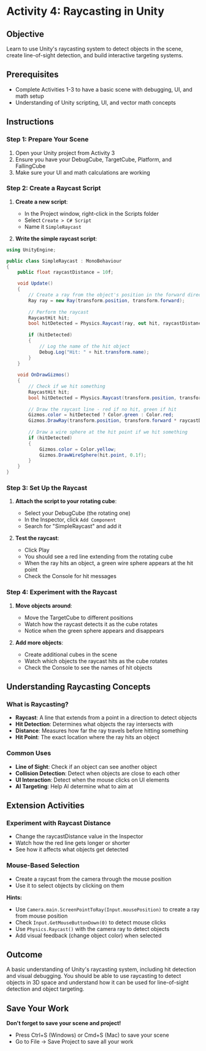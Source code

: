 # Activity 4: Raycasting in Unity

## Objective
Learn to use Unity's raycasting system to detect objects in the scene, create line-of-sight detection, and build interactive targeting systems.

## Prerequisites
- Complete Activities 1-3 to have a basic scene with debugging, UI, and math setup
- Understanding of Unity scripting, UI, and vector math concepts

## Instructions

### Step 1: Prepare Your Scene
1. Open your Unity project from Activity 3
2. Ensure you have your DebugCube, TargetCube, Platform, and FallingCube
3. Make sure your UI and math calculations are working

### Step 2: Create a Raycast Script
1. **Create a new script**:
   - In the Project window, right-click in the Scripts folder
   - Select `Create > C# Script`
   - Name it `SimpleRaycast`

2. **Write the simple raycast script**:
```csharp
using UnityEngine;

public class SimpleRaycast : MonoBehaviour
{
    public float raycastDistance = 10f;

    void Update()
    {
        // Create a ray from the object's position in the forward direction
        Ray ray = new Ray(transform.position, transform.forward);
        
        // Perform the raycast
        RaycastHit hit;
        bool hitDetected = Physics.Raycast(ray, out hit, raycastDistance);
        
        if (hitDetected)
        {
            // Log the name of the hit object
            Debug.Log("Hit: " + hit.transform.name);
        }
    }
    
    void OnDrawGizmos()
    {
        // Check if we hit something
        RaycastHit hit;
        bool hitDetected = Physics.Raycast(transform.position, transform.forward, out hit, raycastDistance);
        
        // Draw the raycast line - red if no hit, green if hit
        Gizmos.color = hitDetected ? Color.green : Color.red;
        Gizmos.DrawRay(transform.position, transform.forward * raycastDistance);
        
        // Draw a wire sphere at the hit point if we hit something
        if (hitDetected)
        {
            Gizmos.color = Color.yellow;
            Gizmos.DrawWireSphere(hit.point, 0.1f);
        }
    }
}
```

### Step 3: Set Up the Raycast
1. **Attach the script to your rotating cube**:
   - Select your DebugCube (the rotating one)
   - In the Inspector, click `Add Component`
   - Search for "SimpleRaycast" and add it

2. **Test the raycast**:
   - Click Play
   - You should see a red line extending from the rotating cube
   - When the ray hits an object, a green wire sphere appears at the hit point
   - Check the Console for hit messages

### Step 4: Experiment with the Raycast
1. **Move objects around**:
   - Move the TargetCube to different positions
   - Watch how the raycast detects it as the cube rotates
   - Notice when the green sphere appears and disappears

2. **Add more objects**:
   - Create additional cubes in the scene
   - Watch which objects the raycast hits as the cube rotates
   - Check the Console to see the names of hit objects

## Understanding Raycasting Concepts

### **What is Raycasting?**
- **Raycast**: A line that extends from a point in a direction to detect objects
- **Hit Detection**: Determines what objects the ray intersects with
- **Distance**: Measures how far the ray travels before hitting something
- **Hit Point**: The exact location where the ray hits an object

### **Common Uses**
- **Line of Sight**: Check if an object can see another object
- **Collision Detection**: Detect when objects are close to each other
- **UI Interaction**: Detect when the mouse clicks on UI elements
- **AI Targeting**: Help AI determine what to aim at

## Extension Activities

### **Experiment with Raycast Distance**
- Change the raycastDistance value in the Inspector
- Watch how the red line gets longer or shorter
- See how it affects what objects get detected

### **Mouse-Based Selection**
- Create a raycast from the camera through the mouse position
- Use it to select objects by clicking on them

**Hints:**
- Use `Camera.main.ScreenPointToRay(Input.mousePosition)` to create a ray from mouse position
- Check `Input.GetMouseButtonDown(0)` to detect mouse clicks
- Use `Physics.Raycast()` with the camera ray to detect objects
- Add visual feedback (change object color) when selected


## Outcome
A basic understanding of Unity's raycasting system, including hit detection and visual debugging. You should be able to use raycasting to detect objects in 3D space and understand how it can be used for line-of-sight detection and object targeting.

## Save Your Work
**Don't forget to save your scene and project!**
- Press Ctrl+S (Windows) or Cmd+S (Mac) to save your scene
- Go to File → Save Project to save all your work
